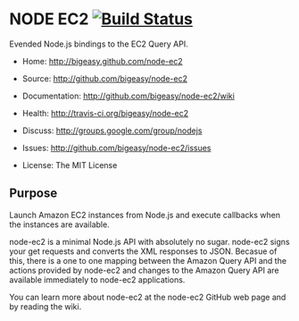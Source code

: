 # NODE EC2 [![Build Status](https://secure.travis-ci.org/bigeasy/node-ec2.png?branch=master)](http://travis-ci.org/bigeasy/node-ec2)

Evended Node.js bindings to the EC2 Query API.

 * Home: http://bigeasy.github.com/node-ec2
 * Source: http://github.com/bigeasy/node-ec2
 * Documentation: http://github.com/bigeasy/node-ec2/wiki

 * Health: http://travis-ci.org/bigeasy/node-ec2

 * Discuss: http://groups.google.com/group/nodejs
 * Issues: http://github.com/bigeasy/node-ec2/issues

 * License: The MIT License

## Purpose

Launch Amazon EC2 instances from Node.js and execute callbacks when the
instances are available.

node-ec2 is a minimal Node.js API with absolutely no sugar. node-ec2 signs your
get requests and converts the XML responses to JSON. Becasue of this, there is a
one to one mapping between the Amazon Query API and the actions provided by
node-ec2 and changes to the Amazon Query API are available immediately to
node-ec2 applications.

You can learn more about node-ec2 at the node-ec2 GitHub web page and by reading
the wiki.

